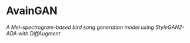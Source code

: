 # AvainGAN
*A Mel-spectrogram-based bird song generation model using StyleGAN2-ADA with DiffAugment*
